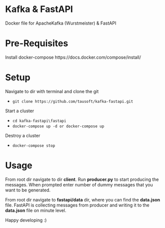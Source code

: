 <h1>Kafka & FastAPI</h1>
Docker file for ApacheKafka (Wurstmeister) &amp; FastAPI


<h1>Pre-Requisites</h1>
Install docker-compose https://docs.docker.com/compose/install/


<h1>Setup</h1>

Navigate to dir with terminal and clone the git


- `git clone https://github.com/tausoft/kafka-fastapi.git`

Start a cluster


- `cd kafka-fastapi\fastapi`
- `docker-compose up -d or docker-compose up`

Destroy a cluster


- `docker-compose stop`



<h1>Usage</h1>
From root dir navigate to dir <b>client</b>. Run <b>producer.py</b> to start producing the messages. When prompted enter number of dummy messages that you want to be generated.

From root dir navigate to <b>fastapi/data</b> dir, where you can find the <b>data.json</b> file. FastAPI is collecting messages from producer and writing it to the <b>data.json</b> file on minute level.

Happy developing :)
